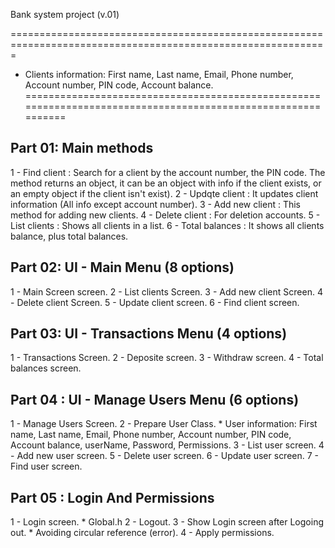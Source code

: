 

Bank system project (v.01)

=============================================================================================================
* Clients information: First name, Last name, Email, Phone number, Account number, PIN code, Account balance.
=============================================================================================================

## Part 01: Main methods
1 - Find client		: Search for a client by the account number, the PIN code. The method returns an object, it can be an object with info if the client exists, or an empty object if the client isn't exist).
2 - Updqte client	: It updates client information (All info except account number).
3 - Add new client	: This method for adding new clients.
4 - Delete client	: For deletion accounts.
5 - List clients	: Shows all clients in a list.
6 - Total balances	: It shows all clients balance, plus total balances.


## Part 02: UI - Main Menu (8 options)
1 - Main Screen screen.
2 - List clients Screen.
3 - Add new client Screen.
4 - Delete client Screen.
5 - Update client screen.
6 - Find client screen.


## Part 03: UI - Transactions Menu (4 options)
1 - Transactions Screen.
2 - Deposite screen.
3 - Withdraw screen.
4 - Total balances screen.

## Part 04 : UI - Manage Users Menu (6 options)
1 - Manage Users Screen.
2 - Prepare User Class.
	* User information: First name, Last name, Email, Phone number, Account number, PIN code, Account balance,
						userName, Password, Permissions.
3 - List user screen.
4 - Add new user screen.
5 - Delete user screen.
6 - Update user screen.
7 - Find user screen.

## Part 05 : Login And Permissions
1 - Login screen.
	* Global.h
2 - Logout.
3 - Show Login screen after Logoing out.
	* Avoiding circular reference (error).
4 - Apply permissions.
